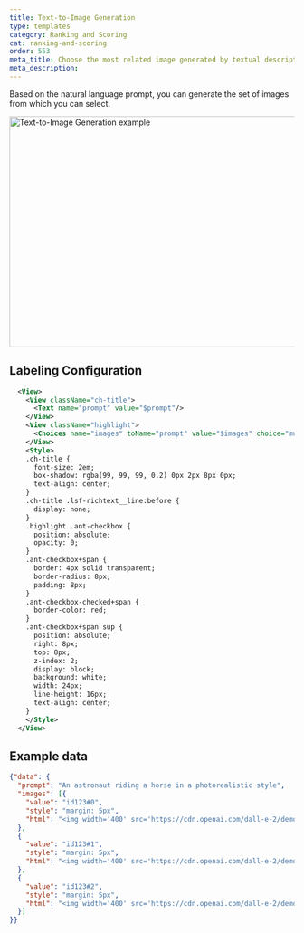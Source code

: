 ```yaml
---
title: Text-to-Image Generation
type: templates
category: Ranking and Scoring
cat: ranking-and-scoring
order: 553
meta_title: Choose the most related image generated by textual description
meta_description: 
---
```


Based on the natural language prompt, you can generate the set of images from which you can select.
<br/>

<img src="/images/templates/text-to-image.png" alt="Text-to-Image Generation example" class="gif-border" width="552px" height="408px" />

## Labeling Configuration

```xml
  <View>
    <View className="ch-title">
      <Text name="prompt" value="$prompt"/>
    </View>
    <View className="highlight">
      <Choices name="images" toName="prompt" value="$images" choice="multiple" layout="inline"/>
    </View>
    <Style>
    .ch-title {
      font-size: 2em;
      box-shadow: rgba(99, 99, 99, 0.2) 0px 2px 8px 0px;
      text-align: center;
    }
    .ch-title .lsf-richtext__line:before {
      display: none;
    }
    .highlight .ant-checkbox {
      position: absolute;
      opacity: 0;
    }
    .ant-checkbox+span {
      border: 4px solid transparent;
      border-radius: 8px;
      padding: 8px;
    }
    .ant-checkbox-checked+span {
      border-color: red;
    }
    .ant-checkbox+span sup {
      position: absolute;
      right: 8px;
      top: 8px;
      z-index: 2;
      display: block;
      background: white;
      width: 24px;
      line-height: 16px;
      text-align: center;
    }
    </Style>
  </View>
```

## Example data

```json
{"data": {
  "prompt": "An astronaut riding a horse in a photorealistic style",
  "images": [{
    "value": "id123#0",
    "style": "margin: 5px",
    "html": "<img width='400' src='https://cdn.openai.com/dall-e-2/demos/text2im/astronaut/horse/photo/0.jpg'/>"
  },
  {
    "value": "id123#1",
    "style": "margin: 5px",
    "html": "<img width='400' src='https://cdn.openai.com/dall-e-2/demos/text2im/astronaut/horse/photo/1.jpg'/>"
  },
  {
    "value": "id123#2",
    "style": "margin: 5px",
    "html": "<img width='400' src='https://cdn.openai.com/dall-e-2/demos/text2im/astronaut/horse/photo/2.jpg'/>"
  }]
}}
```
